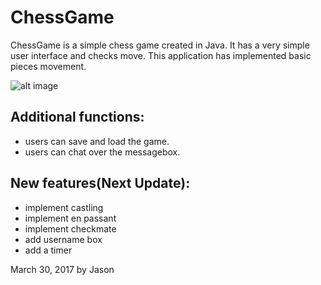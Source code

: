# ChessGame
ChessGame is a simple chess game created in Java.
It has a very simple user interface and checks move.
This application has implemented basic pieces movement.

![alt image](https://github.com/XJasonX/ChessGame/blob/master/DEMO.JPG?raw=true)

## Additional functions:
- users can save and load the game.
- users can chat over the messagebox.

## New features(Next Update):
- implement castling
- implement en passant
- implement checkmate
- add username box
- add a timer

March 30, 2017
by Jason